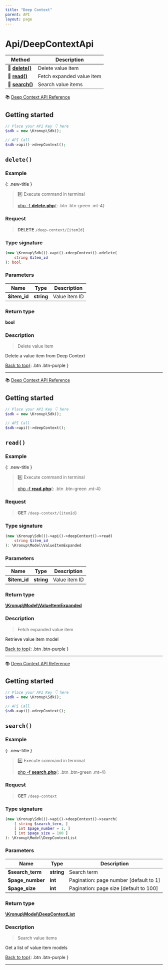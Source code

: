 ```yaml
---
title: "Deep Context"
parent: API
layout: page
---
```


# Api/DeepContextApi

Method | Description
------------- | -------------
🔹 [**delete()**](#delete) | Delete value item
🔹 [**read()**](#read) | Fetch expanded value item
🔹 [**search()**](#search) | Search value items


📚 [Deep Context API Reference](https://api.kronup.com/#tag/Deep-Context)

## Getting started

```php
// Place your API Key 👇 here
$sdk = new \Kronup\Sdk();

// API Call
$sdk->api()->deepContext();
```

## `delete()`

### Example

{: .new-title }
> #️⃣ Execute command in terminal 
> 
> [php -f **delete.php**](https://github.com/kronup/kronup-php/blob/main/examples/Api/DeepContextApi/delete.php){: .btn .btn-green .mt-4}

### Request

> **DELETE** `/deep-context/{itemId}`

### Type signature

```php
(new \Kronup\Sdk())->api()->deepContext()->delete(
    string $item_id
): bool
```

### Parameters

Name | Type | Description
------------- | ------------- | -------------
 **$item_id** | **string**  | Value item ID 

### Return type

**bool**

### Description

> Delete value item

Delete a value item from Deep Context

[Back to top](#top){: .btn .btn-purple }

---


📚 [Deep Context API Reference](https://api.kronup.com/#tag/Deep-Context)

## Getting started

```php
// Place your API Key 👇 here
$sdk = new \Kronup\Sdk();

// API Call
$sdk->api()->deepContext();
```

## `read()`

### Example

{: .new-title }
> #️⃣ Execute command in terminal 
> 
> [php -f **read.php**](https://github.com/kronup/kronup-php/blob/main/examples/Api/DeepContextApi/read.php){: .btn .btn-green .mt-4}

### Request

> **GET** `/deep-context/{itemId}`

### Type signature

```php
(new \Kronup\Sdk())->api()->deepContext()->read(
    string $item_id
): \Kronup\Model\ValueItemExpanded
```

### Parameters

Name | Type | Description
------------- | ------------- | -------------
 **$item_id** | **string**  | Value item ID 

### Return type

[**\Kronup\Model\ValueItemExpanded**](../../Model/ValueItemExpanded)

### Description

> Fetch expanded value item

Retrieve value item model

[Back to top](#top){: .btn .btn-purple }

---


📚 [Deep Context API Reference](https://api.kronup.com/#tag/Deep-Context)

## Getting started

```php
// Place your API Key 👇 here
$sdk = new \Kronup\Sdk();

// API Call
$sdk->api()->deepContext();
```

## `search()`

### Example

{: .new-title }
> #️⃣ Execute command in terminal 
> 
> [php -f **search.php**](https://github.com/kronup/kronup-php/blob/main/examples/Api/DeepContextApi/search.php){: .btn .btn-green .mt-4}

### Request

> **GET** `/deep-context`

### Type signature

```php
(new \Kronup\Sdk())->api()->deepContext()->search(
    [ string $search_term, ]
    [ int $page_number = 1, ]
    [ int $page_size = 100 ]
): \Kronup\Model\DeepContextList
```

### Parameters

Name | Type | Description
------------- | ------------- | -------------
 **$search_term** | **string**  | Search term 
 **$page_number** | **int**  | Pagination: page number  [default to 1]
 **$page_size** | **int**  | Pagination: page size  [default to 100]

### Return type

[**\Kronup\Model\DeepContextList**](../../Model/DeepContextList)

### Description

> Search value items

Get a list of value item models

[Back to top](#top){: .btn .btn-purple }

---
